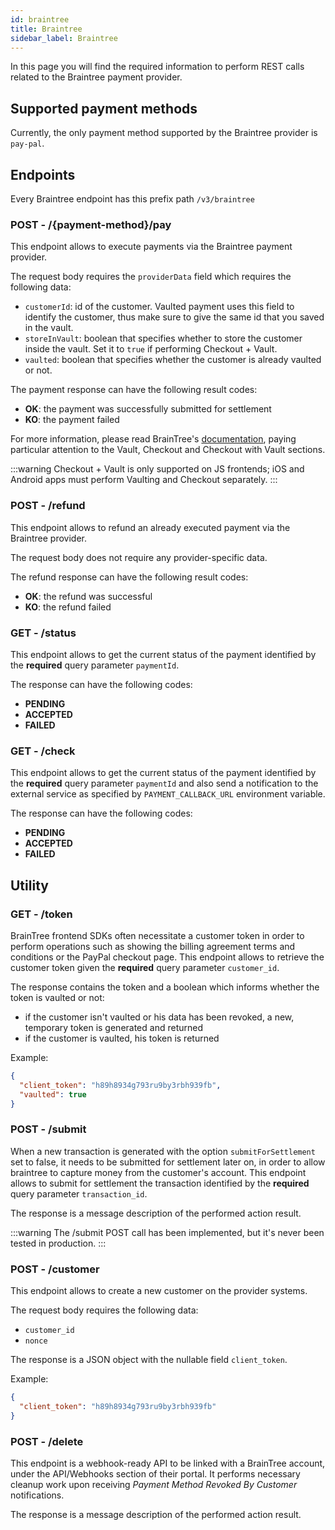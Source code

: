 ```yaml
---
id: braintree
title: Braintree
sidebar_label: Braintree
---
```

In this page you will find the required information to perform REST calls related to the Braintree payment provider.

## Supported payment methods

Currently, the only payment method supported by the Braintree provider is `pay-pal`.

## Endpoints

Every Braintree endpoint has this prefix path `/v3/braintree`

### POST - /{payment-method}/pay

This endpoint allows to execute payments via the Braintree payment provider.

The request body requires the `providerData` field which requires the following data:
- `customerId`: id of the customer. Vaulted payment uses this field to identify the customer, thus make sure to give
  the same id that you saved in the vault.
- `storeInVault`: boolean that specifies whether to store the customer inside the vault. Set it to `true` if performing
  Checkout + Vault.
- `vaulted`: boolean that specifies whether the customer is already vaulted or not.

The payment response can have the following result codes:
- **OK**: the payment was successfully submitted for settlement
- **KO**: the payment failed

For more information, please read BrainTree's [documentation](https://developer.paypal.com/braintree/docs/guides/paypal/overview),
paying particular attention to the Vault, Checkout and Checkout with Vault sections.

:::warning
Checkout + Vault is only supported on JS frontends; iOS and Android apps must perform Vaulting and Checkout separately.
:::

### POST - /refund

This endpoint allows to refund an already executed payment via the Braintree provider.

The request body does not require any provider-specific data.

The refund response can have the following result codes:
- **OK**: the refund was successful
- **KO**: the refund failed

### GET - /status

This endpoint allows to get the current status of the payment identified by the **required** query parameter `paymentId`.

The response can have the following codes:
- **PENDING**
- **ACCEPTED**
- **FAILED**

### GET - /check

This endpoint allows to get the current status of the payment identified by the **required** query parameter `paymentId` and also send a notification to the external service as specified by `PAYMENT_CALLBACK_URL` environment variable.

The response can have the following codes:
- **PENDING**
- **ACCEPTED**
- **FAILED**

## Utility

### GET - /token

BrainTree frontend SDKs often necessitate a customer token in order to perform operations such as showing the
billing agreement terms and conditions or the PayPal checkout page. This endpoint allows to retrieve the customer token
given the **required** query parameter `customer_id`.

The response contains the token and a boolean which informs whether the token is vaulted or not:
- if the customer isn't vaulted or his data has been revoked, a new, temporary token is generated and returned
- if the customer is vaulted, his token is returned

Example:
```json
{
  "client_token": "h89h8934g793ru9by3rbh939fb",
  "vaulted": true
}
```

### POST - /submit

When a new transaction is generated with the option `submitForSettlement` set to false, it needs to be submitted
for settlement later on, in order to allow braintree to capture money from the customer's account. This endpoint allows
to submit for settlement the transaction identified by the **required** query parameter `transaction_id`.

The response is a message description of the performed action result.

:::warning
The /submit POST call has been implemented, but it's never been tested in production.
:::

### POST - /customer

This endpoint allows to create a new customer on the provider systems.

The request body requires the following data:
- `customer_id`
- `nonce`

The response is a JSON object with the nullable field `client_token`.

Example:
```json
{
  "client_token": "h89h8934g793ru9by3rbh939fb"
}
```

### POST - /delete

This endpoint is a webhook-ready API to be linked with a BrainTree account, under the API/Webhooks section of their
portal. It performs necessary cleanup work upon receiving _Payment Method Revoked By Customer_ notifications.

The response is a message description of the performed action result.
